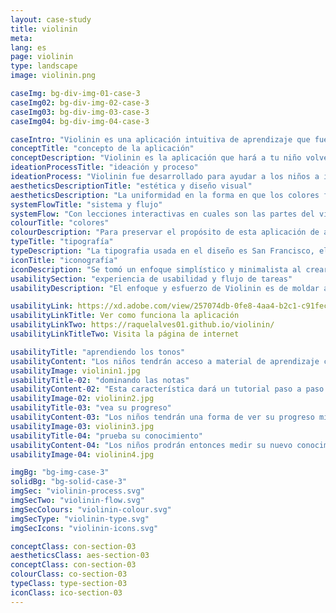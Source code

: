 ```yaml
---
layout: case-study
title: violinin
meta:
lang: es
page: violinin
type: landscape
image: violinin.png

caseImg: bg-div-img-01-case-3
caseImg02: bg-div-img-02-case-3
caseImg03: bg-div-img-03-case-3
caseImg04: bg-div-img-04-case-3

caseIntro: "Violinin es una aplicación intuitiva de aprendizaje que fue desarrollada para ayudar a tus niños a involucrarse con música y aprender a tocar el violín desde principiantes a avanzados"
conceptTitle: "concepto de la aplicación"
conceptDescription: "Violinin es la aplicación que hará a tu niño volverse un experto en el violín. Con lecciones interactivas en las diferentes partes del violin y las notas que se tocan, esta aplicación permitirá a tu niño a aprender como tocar canciones de principiantes y más avanzadas sin supervisión profesional desde la comodidad de tu casa. Incluye examenes divertidos para probar el conocimiento de tu niño en lo que aprendió"
ideationProcessTitle: "ideación y proceso"
ideationProcess: "Violinin fue desarrollado para ayudar a los niños a involucrarse más con la música. En esta era moderna los niños tienen acceso a pantallas digitales de una edad más temprana y Violinin ofrece las herramientas para que puedan aprender mediante lecciones sobre las partes importantes del instrumento y las notas y sonidos producidos por las cuerdas del violín"
aestheticsDescriptionTitle: "estética y diseño visual"
aestheticsDescription: "La uniformidad en la forma en que los colores fueron colocados y llevados a lo largo de la aplicación es claro. La meta de dicho patrón es para que el niño recuerde visualmente las actividades encontradas en la aplicación mediante el uso del color"
systemFlowTitle: "sistema y flujo"
systemFlow: "Con lecciones interactivas en cuales son las partes del violín, y las notas que se tocan en el mismo, esta aplicación permite a tu niño aprender en la comodidad de su propia casa como tocar canciones de nivel principiante a avanzado sin supervisión profesional. Examenes divertidos prueban el conocimiento del niño en lo que se aprendió"
colourTitle: "colores"
colourDescription: "Para preservar el propósito de esta aplicación de atraer a una audiencia más jóven, específicamente teniendo a niños como el público objetivo; se escogeron colores radiantes y vívidos para atraer al grupo de edad. Se crea una harmonía de colores que transmiten alegría, que excita e invita a niños al proceso de aprendizaje"
typeTitle: "tipografía"
typeDescription: "La tipografia usada en el diseño es San Francisco, el que usa Apple por defecto. Para los títulos se usa el peso de letra SF Pro Bold y para el texto principal y para demás texto se usa SF Pro Display Regular  "
iconTitle: "iconografía"
iconDescription: "Se tomó un enfoque simplístico y minimalista al crear la iconografía de la aplicación con el propósito de ser fácil de reconocer para cualquiera sin previa experiencia con la aplicación, para honrar el grupo de edades del público objetivo"
usabilitySection: "experiencia de usabilidad y flujo de tareas"
usabilityDescription: "El enfoque y esfuerzo de Violinin es de moldar a niños para que se transformen en el Bach de la siguiente generación. Esta aplicación contiene actividades prácticas, una lista de música para principiantes, buscador de música avanzada para que los niños toquen junto y la parte más divertida, el juego de preguntas"

usabilityLink: https://xd.adobe.com/view/257074db-0fe8-4aa4-b2c1-c91fec093985/
usabilityLinkTitle: Ver como funciona la aplicación
usabilityLinkTwo: https://raquelalves01.github.io/violinin/
usabilityLinkTitleTwo: Visita la página de internet

usabilityTitle: "aprendiendo los tonos"
usabilityContent: "Los niños tendrán acceso a material de aprendizaje comprensivo y contenido con la ayuda del Monsieur McCat para darles soporte en su jornada"
usabilityImage: violinin1.jpg
usabilityTitle-02: "dominando las notas"
usabilityContent-02: "Esta característica dará un tutorial paso a paso de las notas en la hoja de rastreo y mostrará cómo encontrarlas en el violín. Mientras se familiarizen con el instrumento, los niños podrán tocar su propio violín junto con la música"
usabilityImage-02: violinin2.jpg
usabilityTitle-03: "vea su progreso"
usabilityContent-03: "Los niños tendrán una forma de ver su progreso mientras interactúan con la aplicación. Podrán ver y comparar sus puntajes más bajos y altos como una forma de motivarlos a mejorar"
usabilityImage-03: violinin3.jpg
usabilityTitle-04: "prueba su conocimiento"
usabilityContent-04: "Los niños prodrán entonces medir su nuevo conocimiento de los que ya aprendieron con los materiales de la aplicación por medio de los examenes en forma de juego"
usabilityImage-04: violinin4.jpg

imgBg: "bg-img-case-3"
solidBg: "bg-solid-case-3"
imgSec: "violinin-process.svg"
imgSecTwo: "violinin-flow.svg"
imgSecColours: "violinin-colour.svg"
imgSecType: "violinin-type.svg"
imgSecIcons: "violinin-icons.svg"

conceptClass: con-section-03
aestheticsClass: aes-section-03
conceptClass: con-section-03
colourClass: co-section-03
typeClass: type-section-03
iconClass: ico-section-03
---
```

